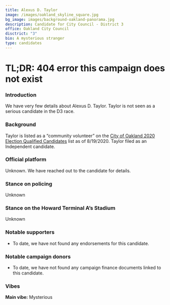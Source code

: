 ```yaml
---
title: Alexus D. Taylor
image: /images/oakland_skyline_square.jpg
bg_image: images/background-oakland-panorama.jpg
description: Candidate for City Council - District 3
office: Oakland City Council
disctrict: "3"
bio: A mysterious stranger
type: candidates
---
```

# TL;DR: 404 error this campaign does not exist

### Introduction

We have very few details about Alexus D. Taylor. Taylor is not seen as a serious candidate in the D3 race.

### Background

Taylor is listed as a “community volunteer” on the [City of Oakland 2020 Election Qualified Candidates](https://cao-94612.s3.amazonaws.com/documents/2020-Election-Ballot-Order-w-Ballot-Designations.pdf) list as of 8/19/2020. Taylor filed as an Independent candidate.

### Official platform

Unknown. We have reached out to the candidate for details.

### Stance on policing

Unknown

### Stance on the Howard Terminal A’s Stadium

Unknown

### Notable supporters

* To date, we have not found any endorsements for this candidate.

### Notable campaign donors

* To date, we have not found any campaign finance documents linked to this candidate.

### Vibes

**Main vibe:** Mysterious